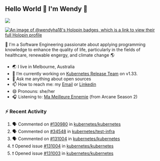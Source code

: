 ## Hello World 👋 I'm Wendy 🧃 
![](https://komarev.com/ghpvc/?username=wendy-ha18)

[![An image of @wendyha18's Holopin badges, which is a link to view their full Holopin profile](https://holopin.me/wendyha18)](https://holopin.io/@wendyha18)

🌱 I'm a Software Engineering passionate about applying programming knowledge to enhance the quality of life, particularly in the fields of healthcare, renewable engergy, and climate change 🌎

- 🌏 I live in Melbourne, Australia
- 🔭 I’m currently working on [Kubernetes Release Team](https://github.com/kubernetes/sig-release/tree/master) on v1.33.
- 💬 Ask me anything about open sources
- 📫 How to reach me: my [Email](mailto:wendyha.sut@gmail.com) or [Linkedin](https://www.linkedin.com/in/wendyha-sut/)
- 😄 Pronouns: she/her
- 🎧 Listening to: [Ma Meilleure Ennemie](https://www.youtube.com/watch?v=1F3OGIFnW1k) (from Arcane Season 2)

### :zap: Recent Activity

<!--START_SECTION:activity-->
1. 🗣 Commented on [#130980](https://github.com/kubernetes/kubernetes/pull/130980#issuecomment-2752072474) in [kubernetes/kubernetes](https://github.com/kubernetes/kubernetes)
2. 🗣 Commented on [#34548](https://github.com/kubernetes/test-infra/pull/34548#issuecomment-2746634373) in [kubernetes/test-infra](https://github.com/kubernetes/test-infra)
3. 🗣 Commented on [#131004](https://github.com/kubernetes/kubernetes/issues/131004#issuecomment-2746230987) in [kubernetes/kubernetes](https://github.com/kubernetes/kubernetes)
4. ❗ Opened issue [#131004](https://github.com/kubernetes/kubernetes/issues/131004) in [kubernetes/kubernetes](https://github.com/kubernetes/kubernetes)
5. ❗ Opened issue [#131003](https://github.com/kubernetes/kubernetes/issues/131003) in [kubernetes/kubernetes](https://github.com/kubernetes/kubernetes)
<!--END_SECTION:activity-->
